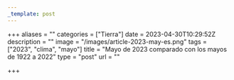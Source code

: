 ```yaml
---
_template: post
---
```


+++
aliases = ""
categories = ["Tierra"]
date = 2023-04-30T10:29:52Z
description = ""
image = "/images/article-2023-may-es.png"
tags = ["2023", "clima", "mayo"]
title = "Mayo de 2023 comparado con los mayos de 1922 a 2022"
type = "post"
url = ""

+++
